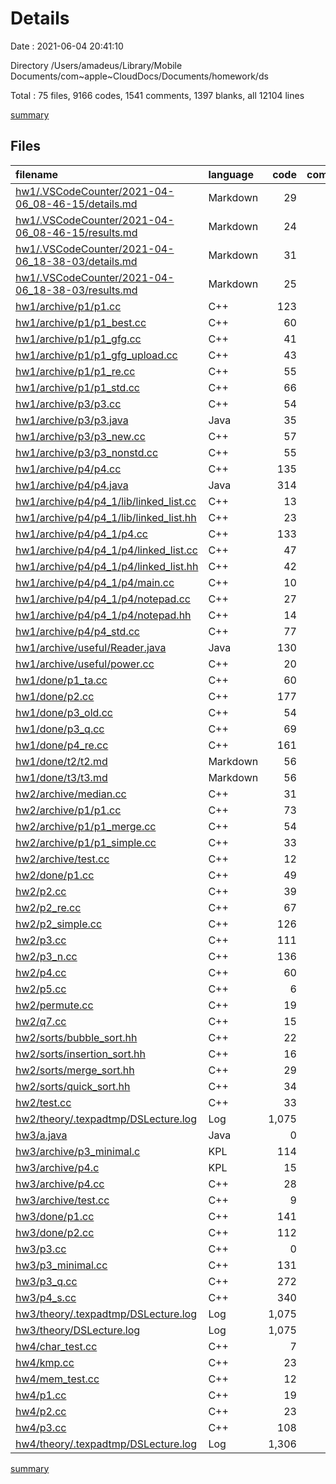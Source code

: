 # Details

Date : 2021-06-04 20:41:10

Directory /Users/amadeus/Library/Mobile Documents/com~apple~CloudDocs/Documents/homework/ds

Total : 75 files,  9166 codes, 1541 comments, 1397 blanks, all 12104 lines

[summary](results.md)

## Files
| filename | language | code | comment | blank | total |
| :--- | :--- | ---: | ---: | ---: | ---: |
| [hw1/.VSCodeCounter/2021-04-06_08-46-15/details.md](/hw1/.VSCodeCounter/2021-04-06_08-46-15/details.md) | Markdown | 29 | 0 | 6 | 35 |
| [hw1/.VSCodeCounter/2021-04-06_08-46-15/results.md](/hw1/.VSCodeCounter/2021-04-06_08-46-15/results.md) | Markdown | 24 | 0 | 7 | 31 |
| [hw1/.VSCodeCounter/2021-04-06_18-38-03/details.md](/hw1/.VSCodeCounter/2021-04-06_18-38-03/details.md) | Markdown | 31 | 0 | 6 | 37 |
| [hw1/.VSCodeCounter/2021-04-06_18-38-03/results.md](/hw1/.VSCodeCounter/2021-04-06_18-38-03/results.md) | Markdown | 25 | 0 | 7 | 32 |
| [hw1/archive/p1/p1.cc](/hw1/archive/p1/p1.cc) | C++ | 123 | 23 | 25 | 171 |
| [hw1/archive/p1/p1_best.cc](/hw1/archive/p1/p1_best.cc) | C++ | 60 | 0 | 12 | 72 |
| [hw1/archive/p1/p1_gfg.cc](/hw1/archive/p1/p1_gfg.cc) | C++ | 41 | 19 | 15 | 75 |
| [hw1/archive/p1/p1_gfg_upload.cc](/hw1/archive/p1/p1_gfg_upload.cc) | C++ | 43 | 19 | 14 | 76 |
| [hw1/archive/p1/p1_re.cc](/hw1/archive/p1/p1_re.cc) | C++ | 55 | 15 | 12 | 82 |
| [hw1/archive/p1/p1_std.cc](/hw1/archive/p1/p1_std.cc) | C++ | 66 | 20 | 15 | 101 |
| [hw1/archive/p3/p3.cc](/hw1/archive/p3/p3.cc) | C++ | 54 | 32 | 17 | 103 |
| [hw1/archive/p3/p3.java](/hw1/archive/p3/p3.java) | Java | 35 | 2 | 6 | 43 |
| [hw1/archive/p3/p3_new.cc](/hw1/archive/p3/p3_new.cc) | C++ | 57 | 1 | 12 | 70 |
| [hw1/archive/p3/p3_nonstd.cc](/hw1/archive/p3/p3_nonstd.cc) | C++ | 55 | 9 | 14 | 78 |
| [hw1/archive/p4/p4.cc](/hw1/archive/p4/p4.cc) | C++ | 135 | 12 | 36 | 183 |
| [hw1/archive/p4/p4.java](/hw1/archive/p4/p4.java) | Java | 314 | 0 | 58 | 372 |
| [hw1/archive/p4/p4_1/lib/linked_list.cc](/hw1/archive/p4/p4_1/lib/linked_list.cc) | C++ | 13 | 0 | 7 | 20 |
| [hw1/archive/p4/p4_1/lib/linked_list.hh](/hw1/archive/p4/p4_1/lib/linked_list.hh) | C++ | 23 | 3 | 11 | 37 |
| [hw1/archive/p4/p4_1/p4.cc](/hw1/archive/p4/p4_1/p4.cc) | C++ | 133 | 28 | 43 | 204 |
| [hw1/archive/p4/p4_1/p4/linked_list.cc](/hw1/archive/p4/p4_1/p4/linked_list.cc) | C++ | 47 | 7 | 15 | 69 |
| [hw1/archive/p4/p4_1/p4/linked_list.hh](/hw1/archive/p4/p4_1/p4/linked_list.hh) | C++ | 42 | 0 | 18 | 60 |
| [hw1/archive/p4/p4_1/p4/main.cc](/hw1/archive/p4/p4_1/p4/main.cc) | C++ | 10 | 1 | 2 | 13 |
| [hw1/archive/p4/p4_1/p4/notepad.cc](/hw1/archive/p4/p4_1/p4/notepad.cc) | C++ | 27 | 5 | 9 | 41 |
| [hw1/archive/p4/p4_1/p4/notepad.hh](/hw1/archive/p4/p4_1/p4/notepad.hh) | C++ | 14 | 0 | 4 | 18 |
| [hw1/archive/p4/p4_std.cc](/hw1/archive/p4/p4_std.cc) | C++ | 77 | 46 | 22 | 145 |
| [hw1/archive/useful/Reader.java](/hw1/archive/useful/Reader.java) | Java | 130 | 1 | 16 | 147 |
| [hw1/archive/useful/power.cc](/hw1/archive/useful/power.cc) | C++ | 20 | 0 | 3 | 23 |
| [hw1/done/p1_ta.cc](/hw1/done/p1_ta.cc) | C++ | 60 | 7 | 14 | 81 |
| [hw1/done/p2.cc](/hw1/done/p2.cc) | C++ | 177 | 19 | 36 | 232 |
| [hw1/done/p3_old.cc](/hw1/done/p3_old.cc) | C++ | 54 | 32 | 17 | 103 |
| [hw1/done/p3_q.cc](/hw1/done/p3_q.cc) | C++ | 69 | 28 | 16 | 113 |
| [hw1/done/p4_re.cc](/hw1/done/p4_re.cc) | C++ | 161 | 24 | 36 | 221 |
| [hw1/done/t2/t2.md](/hw1/done/t2/t2.md) | Markdown | 56 | 1 | 13 | 70 |
| [hw1/done/t3/t3.md](/hw1/done/t3/t3.md) | Markdown | 56 | 0 | 24 | 80 |
| [hw2/archive/median.cc](/hw2/archive/median.cc) | C++ | 31 | 0 | 6 | 37 |
| [hw2/archive/p1/p1.cc](/hw2/archive/p1/p1.cc) | C++ | 73 | 1 | 11 | 85 |
| [hw2/archive/p1/p1_merge.cc](/hw2/archive/p1/p1_merge.cc) | C++ | 54 | 8 | 10 | 72 |
| [hw2/archive/p1/p1_simple.cc](/hw2/archive/p1/p1_simple.cc) | C++ | 33 | 6 | 9 | 48 |
| [hw2/archive/test.cc](/hw2/archive/test.cc) | C++ | 12 | 2 | 6 | 20 |
| [hw2/done/p1.cc](/hw2/done/p1.cc) | C++ | 49 | 0 | 12 | 61 |
| [hw2/p2.cc](/hw2/p2.cc) | C++ | 39 | 13 | 15 | 67 |
| [hw2/p2_re.cc](/hw2/p2_re.cc) | C++ | 67 | 16 | 15 | 98 |
| [hw2/p2_simple.cc](/hw2/p2_simple.cc) | C++ | 126 | 21 | 24 | 171 |
| [hw2/p3.cc](/hw2/p3.cc) | C++ | 111 | 40 | 35 | 186 |
| [hw2/p3_n.cc](/hw2/p3_n.cc) | C++ | 136 | 73 | 41 | 250 |
| [hw2/p4.cc](/hw2/p4.cc) | C++ | 60 | 14 | 12 | 86 |
| [hw2/p5.cc](/hw2/p5.cc) | C++ | 6 | 0 | 2 | 8 |
| [hw2/permute.cc](/hw2/permute.cc) | C++ | 19 | 21 | 8 | 48 |
| [hw2/q7.cc](/hw2/q7.cc) | C++ | 15 | 17 | 3 | 35 |
| [hw2/sorts/bubble_sort.hh](/hw2/sorts/bubble_sort.hh) | C++ | 22 | 0 | 4 | 26 |
| [hw2/sorts/insertion_sort.hh](/hw2/sorts/insertion_sort.hh) | C++ | 16 | 0 | 1 | 17 |
| [hw2/sorts/merge_sort.hh](/hw2/sorts/merge_sort.hh) | C++ | 29 | 0 | 5 | 34 |
| [hw2/sorts/quick_sort.hh](/hw2/sorts/quick_sort.hh) | C++ | 34 | 3 | 4 | 41 |
| [hw2/test.cc](/hw2/test.cc) | C++ | 33 | 13 | 12 | 58 |
| [hw2/theory/.texpadtmp/DSLecture.log](/hw2/theory/.texpadtmp/DSLecture.log) | Log | 1,075 | 0 | 26 | 1,101 |
| [hw3/a.java](/hw3/a.java) | Java | 0 | 122 | 0 | 122 |
| [hw3/archive/p3_minimal.c](/hw3/archive/p3_minimal.c) | KPL | 114 | 90 | 47 | 251 |
| [hw3/archive/p4.c](/hw3/archive/p4.c) | KPL | 15 | 5 | 7 | 27 |
| [hw3/archive/p4.cc](/hw3/archive/p4.cc) | C++ | 28 | 6 | 18 | 52 |
| [hw3/archive/test.cc](/hw3/archive/test.cc) | C++ | 9 | 10 | 6 | 25 |
| [hw3/done/p1.cc](/hw3/done/p1.cc) | C++ | 141 | 7 | 25 | 173 |
| [hw3/done/p2.cc](/hw3/done/p2.cc) | C++ | 112 | 15 | 16 | 143 |
| [hw3/p3.cc](/hw3/p3.cc) | C++ | 0 | 434 | 93 | 527 |
| [hw3/p3_minimal.cc](/hw3/p3_minimal.cc) | C++ | 131 | 43 | 38 | 212 |
| [hw3/p3_q.cc](/hw3/p3_q.cc) | C++ | 272 | 133 | 89 | 494 |
| [hw3/p4_s.cc](/hw3/p4_s.cc) | C++ | 340 | 43 | 58 | 441 |
| [hw3/theory/.texpadtmp/DSLecture.log](/hw3/theory/.texpadtmp/DSLecture.log) | Log | 1,075 | 0 | 26 | 1,101 |
| [hw3/theory/DSLecture.log](/hw3/theory/DSLecture.log) | Log | 1,075 | 0 | 26 | 1,101 |
| [hw4/char_test.cc](/hw4/char_test.cc) | C++ | 7 | 0 | 1 | 8 |
| [hw4/kmp.cc](/hw4/kmp.cc) | C++ | 23 | 0 | 5 | 28 |
| [hw4/mem_test.cc](/hw4/mem_test.cc) | C++ | 12 | 3 | 1 | 16 |
| [hw4/p1.cc](/hw4/p1.cc) | C++ | 19 | 0 | 3 | 22 |
| [hw4/p2.cc](/hw4/p2.cc) | C++ | 23 | 9 | 11 | 43 |
| [hw4/p3.cc](/hw4/p3.cc) | C++ | 108 | 19 | 20 | 147 |
| [hw4/theory/.texpadtmp/DSLecture.log](/hw4/theory/.texpadtmp/DSLecture.log) | Log | 1,306 | 0 | 78 | 1,384 |

[summary](results.md)